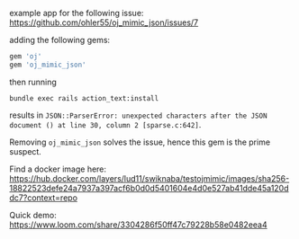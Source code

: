 example app for the following issue: https://github.com/ohler55/oj_mimic_json/issues/7


adding the following gems:

```ruby
gem 'oj'
gem 'oj_mimic_json'
```

then running

```shell
bundle exec rails action_text:install
```

results in `JSON::ParserError: unexpected characters after the JSON document () at line 30, column 2 [sparse.c:642]`.


Removing `oj_mimic_json` solves the issue, hence this gem is the prime suspect.


Find a docker image here: https://hub.docker.com/layers/lud11/swiknaba/testojmimic/images/sha256-18822523defe24a7937a397acf6b0d0d5401604e4d0e527ab41dde45a120ddc7?context=repo

Quick demo: https://www.loom.com/share/3304286f50ff47c79228b58e0482eea4
